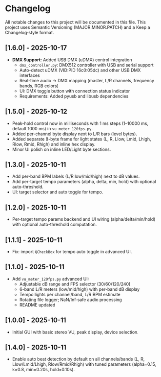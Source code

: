 # Changelog

All notable changes to this project will be documented in this file.
This project uses Semantic Versioning (MAJOR.MINOR.PATCH) and a Keep a Changelog‑style format.

## [1.6.0] - 2025-10-17
- **DMX Support:** Added USB DMX (uDMX) control integration
  - `dmx_controller.py`: DMX512 controller with USB and serial support
  - Auto-detect uDMX (VID:PID 16c0:05dc) and other USB DMX interfaces
  - Real-time audio → DMX mapping (master, L/R channels, frequency bands, RGB colors)
  - UI: DMX toggle button with connection status indicator
  - Requirements: Added pyusb and libusb dependencies

## [1.5.0] - 2025-10-12
- Peak-hold control now in milliseconds with 1 ms steps (1–10000 ms, default 1000 ms) in `vu_meter_120fps.py`.
- Added per-channel byte display next to L/R bars (level bytes).
- Added separate 8-byte frame for light states (L, R, Llow, Lmid, Lhigh, Rlow, Rmid, Rhigh) and inline hex display.
- Minor UI polish on inline LED/Light byte sections.

## [1.3.0] - 2025-10-11
- Add per-band BPM labels (L/R low/mid/high) next to dB values.
- Add per-target tempo parameters (alpha, delta, min, hold) with optional auto-threshold.
- UI: target selector and auto toggle for tempo.

## [1.2.0] - 2025-10-11
- Per-target tempo params backend and UI wiring (alpha/delta/min/hold) with optional auto-threshold computation.

## [1.1.1] - 2025-10-11
- Fix: import `QCheckBox` for tempo auto toggle in advanced UI.

## [1.1.0] - 2025-10-11
- Add `vu_meter_120fps.py` advanced UI:
  - Adjustable dB range and FPS selector (30/60/120/240)
  - 6-band L/R meters (low/mid/high) with per-band dB display
  - Tempo lights per channel/band, L/R BPM estimate
  - Rotating file logger; NaN/Inf‑safe audio processing
  - README updated

## [1.0.0] - 2025-10-11
- Initial GUI with basic stereo VU, peak display, device selection.
## [1.4.0] - 2025-10-11
- Enable auto beat detection by default on all channels/bands (L, R, Llow/Lmid/Lhigh, Rlow/Rmid/Rhigh) with tuned parameters (alpha=0.15, k=0.8, min=0.20s, hold=0.10s).
